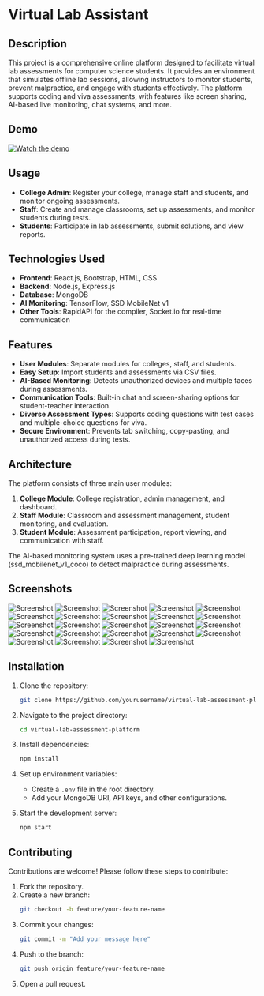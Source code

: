 # Virtual Lab Assistant

## Description

This project is a comprehensive online platform designed to facilitate virtual lab assessments for computer science students. It provides an environment that simulates offline lab sessions, allowing instructors to monitor students, prevent malpractice, and engage with students effectively. The platform supports coding and viva assessments, with features like screen sharing, AI-based live monitoring, chat systems, and more.


## Demo

[![Watch the demo](https://img.youtube.com/vi/97xkhX4tO6s/hqdefault.jpg)](https://www.youtube.com/watch?v=97xkhX4tO6s)

## Usage

- **College Admin**: Register your college, manage staff and students, and monitor ongoing assessments.
- **Staff**: Create and manage classrooms, set up assessments, and monitor students during tests.
- **Students**: Participate in lab assessments, submit solutions, and view reports.

## Technologies Used

- **Frontend**: React.js, Bootstrap, HTML, CSS
- **Backend**: Node.js, Express.js
- **Database**: MongoDB
- **AI Monitoring**: TensorFlow, SSD MobileNet v1
- **Other Tools**: RapidAPI for the compiler, Socket.io for real-time communication


## Features

- **User Modules**: Separate modules for colleges, staff, and students.
- **Easy Setup**: Import students and assessments via CSV files.
- **AI-Based Monitoring**: Detects unauthorized devices and multiple faces during assessments.
- **Communication Tools**: Built-in chat and screen-sharing options for student-teacher interaction.
- **Diverse Assessment Types**: Supports coding questions with test cases and multiple-choice questions for viva.
- **Secure Environment**: Prevents tab switching, copy-pasting, and unauthorized access during tests.

## Architecture

The platform consists of three main user modules:
1. **College Module**: College registration, admin management, and dashboard.
2. **Staff Module**: Classroom and assessment management, student monitoring, and evaluation.
3. **Student Module**: Assessment participation, report viewing, and communication with staff.

The AI-based monitoring system uses a pre-trained deep learning model (ssd_mobilenet_v1_coco) to detect malpractice during assessments.

## Screenshots

![Screenshot](assets/screenshot_13.png)
![Screenshot](assets/screenshot_14.png)
![Screenshot](assets/screenshot_15.png)
![Screenshot](assets/screenshot_16.png)
![Screenshot](assets/screenshot_18.png)
![Screenshot](assets/screenshot_19.png)
![Screenshot](assets/screenshot_20.png)
![Screenshot](assets/screenshot_21.png)
![Screenshot](assets/screenshot_22.png)
![Screenshot](assets/screenshot_23.png)
![Screenshot](assets/screenshot_24.png)
![Screenshot](assets/screenshot_25.png)
![Screenshot](assets/screenshot_26.png)
![Screenshot](assets/screenshot_27.png)
![Screenshot](assets/screenshot_29.png)
![Screenshot](assets/screenshot_30.png)
![Screenshot](assets/screenshot_31.png)
![Screenshot](assets/screenshot_32.png)
![Screenshot](assets/screenshot_33.png)
![Screenshot](assets/screenshot_34.png)
![Screenshot](assets/screenshot_35.png)
![Screenshot](assets/screenshot_36.png)
![Screenshot](assets/screenshot_37.png)
![Screenshot](assets/screenshot_38.png)


## Installation

1. Clone the repository:
   ```bash
   git clone https://github.com/yourusername/virtual-lab-assessment-platform.git
   ```
2. Navigate to the project directory:
   ```bash
   cd virtual-lab-assessment-platform
   ```
3. Install dependencies:
   ```bash
   npm install
   ```
4. Set up environment variables:
   - Create a `.env` file in the root directory.
   - Add your MongoDB URI, API keys, and other configurations.

5. Start the development server:
   ```bash
   npm start
   ```

## Contributing

Contributions are welcome! Please follow these steps to contribute:
1. Fork the repository.
2. Create a new branch:
   ```bash
   git checkout -b feature/your-feature-name
   ```
3. Commit your changes:
   ```bash
   git commit -m "Add your message here"
   ```
4. Push to the branch:
   ```bash
   git push origin feature/your-feature-name
   ```
5. Open a pull request.


